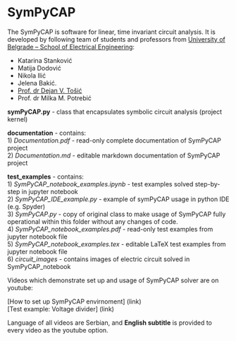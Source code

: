# SymPyCAP

The SymPyCAP is software for linear, time invariant circuit analysis. It is developed by following team of students and professors from [University of Belgrade – School of Electrical Engineering](https://www.etf.bg.ac.rs): 

* Katarina Stanković
* Matija Dodović
* Nikola Ilić
* Jelena Bakić.
* [Prof. dr Dejan V. Tošić](http://home.etf.rs/~tosic/)
* Prof. dr Milka M. Potrebić


**symPyCAP.py** - class that encapsulates symbolic circuit analysis (project kernel)

**documentation** - contains:\
			1)	*Documentation.pdf* - read-only complete documentation of SymPyCAP project\
			2)	*Documentation.md* - editable markdown documentation of SymPyCAP project 
					
**test_examples** - contains:\
			1)	*SymPyCAP_notebook_examples.ipynb* - test examples solved step-by-step in jupyter notebook\
			2)	*SymPyCAP_IDE_example.py* - example of symPyCAP usage in python IDE (e.g. Spyder)\
			3)	*SymPyCAP.py* - copy of original class to make usage of SymPyCAP fully operational within this folder without any changes of code.\
			4)	*SymPyCAP_notebook_examples.pdf* - read-only test examples from jupyter notebook file \
			5)	*SymPyCAP_notebook_examples.tex* - editable LaTeX test examples from jupyter notebook file \
			6)	*circuit_images* - contains images of electric circuit solved in SymPyCAP_notebook

Videos which demonstrate set up and usage of SymPyCAP solver are on youtube:

[How to set up SymPyCAP envirnoment] (link)\
[Test example: Voltage divider] (link)

Language of all videos are Serbian, and **English subtitle** is provided to every video as the youtube option.
